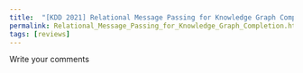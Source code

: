 ```yaml
---
title:  "[KDD 2021] Relational Message Passing for Knowledge Graph Completion"
permalink: Relational_Message_Passing_for_Knowledge_Graph_Completion.html
tags: [reviews]
---
```


Write your comments

